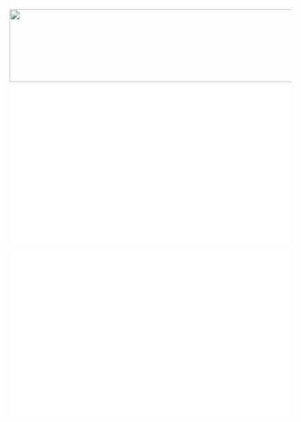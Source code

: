 <a href="https://github.com/devxb/gitanimals">
  <img src="https://render.gitanimals.org/lines/bestdevmgp?pet-id=588314294505172403" width="1000" height="130">
</a>
<div align= "center">
    <img src="https://github.com/bestdevmgp/github-stats-transparent/blob/output/generated/overview.svg" alt="Overview">
    <img src="https://github.com/bestdevmgp/github-stats-transparent/blob/output/generated/languages.svg" alt="Languages">
</div>
